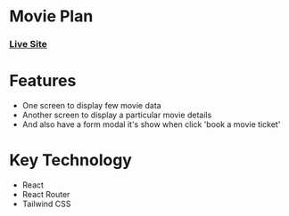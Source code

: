 # Movie Plan

### [Live Site]()

# Features

- One screen to display few movie data
- Another screen to display a particular movie details
- And also have a form modal it's show when click 'book a movie ticket'

# Key Technology

- React
- React Router
- Tailwind CSS
